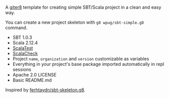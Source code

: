 A [giter8](https://github.com/n8han/giter8) template for creating simple SBT/Scala project in a clean and easy way.

You can create a new project skeleton with `g8 wpug/sbt-simple.g8` command.

* SBT 1.0.3
* Scala 2.12.4
* [ScalaTest](http://www.scalatest.org/)
* [ScalaCheck](http://www.scalacheck.org/)
* Project `name`, `organization` and `version` customizable as variables
* Everything in your project's base package imported automatically in repl sessions
* Apache 2.0 LICENSE
* Basic README.md


Inspired by [ferhtaydn/sbt-skeleton.g8](https://github.com/ferhtaydn/sbt-skeleton.g8).
